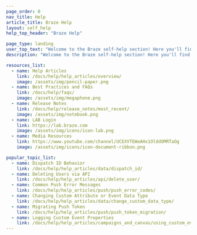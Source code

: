 ```yaml
---
page_order: 0
nav_title: Help
article_title: Braze Help
layout: self_help
help_top_header: "Braze Help"

page_type: landing
user_top_text: "Welcome to the Braze self-help section! Here you'll find a variety of help articles that can help you troubleshoot issues you may encounter. You can also learn more about the best practices to communicate with and reach your users."
description: "Welcome to the Braze self-help section! Here you'll find a variety of help articles that can help you troubleshoot issues you may encounter. You can also learn more about the best practices to communicate with and reach your users."

resources_list:
  - name: Help Articles
    link: /docs/help/help_articles/overview/
    image: /assets/img/pencil-paper.png
  - name: Best Practices and FAQs
    link: /docs/help/faqs/
    image: /assets/img/megaphone.png
  - name: Release Notes
    link: /docs/help/release_notes/most_recent/
    image: /assets/img/notebook.png
  - name: LAB Login
    link: https://lab.braze.com
    image: /assets/img/icons/icon-lab.png
  - name: Media Resources
    link: https://www.youtube.com/channel/UCEXVTEWeAHx1OlddOMRTaOg
    image: /assets/img/icons/icon-document-ribbon.png

popular_topic_list:
  - name: Dispatch ID Behavior
    link: /docs/help/help_articles/data/dispatch_id/
  - name: Deleting Users via API
    link: /docs/help/help_articles/api/delete_user/
  - name: Common Push Error Messages
    link: /docs/help/help_articles/push/push_error_codes/
  - name: Changing Custom Attribute or Event Data Type
    link: /docs/help/help_articles/data/change_custom_data_type/
  - name: Migrating Push Token
    link: /docs/help/help_articles/push/push_token_migration/
  - name: Logging Custom Event Properties
    link: /docs/help/help_articles/campaigns_and_canvas/using_custom_event_properties/
---
```

